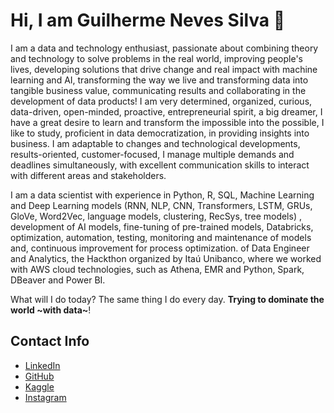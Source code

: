 # Hi, I am Guilherme Neves Silva 👋

I am a data and technology enthusiast, passionate about combining theory and technology to solve problems in the real world, improving people's lives, developing solutions that drive change and real impact with machine learning and AI, transforming the way we live and transforming data into tangible business value, communicating results and collaborating in the development of data products! I am very determined, organized, curious, data-driven, open-minded, proactive, entrepreneurial spirit, a big dreamer, I have a great desire to learn and transform the impossible into the possible, I like to study, proficient in data democratization, in providing insights into business. I am adaptable to changes and technological developments, results-oriented, customer-focused, I manage multiple demands and deadlines simultaneously, with excellent communication skills to interact with different areas and stakeholders.

I am a data scientist with experience in Python, R, SQL, Machine Learning and Deep Learning models (RNN, NLP, CNN, Transformers, LSTM, GRUs, GloVe, Word2Vec, language models, clustering, RecSys, tree models) , development of AI models, fine-tuning of pre-trained models, Databricks, optimization, automation, testing, monitoring and maintenance of models and, continuous improvement for process optimization. of Data Engineer and Analytics, the Hackthon organized by Itaú Unibanco, where we worked with AWS cloud technologies, such as Athena, EMR and Python, Spark, DBeaver and Power BI.

What will I do today? The same thing I do every day. **Trying to dominate the world ~with data~**!

## Contact Info
* [LinkedIn](https://www.linkedin.com/in/guilherme-neves-silva/)
* [GitHub](guinevess10@gmail.com)
* [Kaggle](https://www.kaggle.com/guilhermedasneves)
* [Instagram](https://www.instagram.com/guineves.py/)

